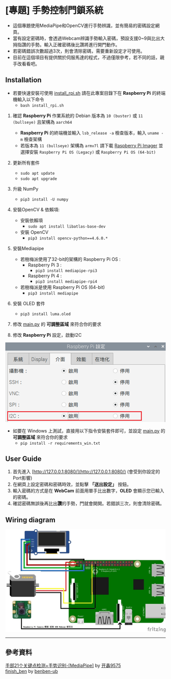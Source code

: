 # [專題] 手勢控制門鎖系統

* 這個專題使用MediaPipe和OpenCV進行手勢辨識，並有簡易的密碼設定網頁。
* 當有設定密碼時，會透過Webcam辨識手勢輸入密碼，預設支援0~9與比出大拇指讚的手勢。輸入正確密碼後比讚將進行開門動作。
* 若密碼錯誤次數超過3次，則會清除密碼，需要重新設定才可使用。
* 目前在這個項目有提供關於伺服馬達的程式，不過僅限參考，若不同的話，親手改看看吧。

## Installation

* 若要快速安裝可使用 [install_rpi.sh](install_rpi.sh)
  請在此專案目錄下在 **Raspberry Pi** 的終端機輸入以下命令
  * `bash install_rpi.sh`

1. 確認 **Raspberry Pi** 作業系統的 Debian 版本為 `10 (buster)` 或 `11 (bullseye)` 且架構為 `aarch64`
   * **Raspberry Pi** 的終端機並輸入 `lsb_release -a` 檢查版本，輸入 `uname -m` 檢查架構
   * 若版本為 `11 (bullseye)` 架構為 `armv7l` 請下載 [Raspberry Pi Imager](https://www.raspberrypi.com/software/) 並選擇安裝 `Raspberry Pi OS (Legacy)` 或 `Raspberry Pi OS (64-bit)`
2. 更新所有套件
   * `sudo apt update`
   * `sudo apt upgrade`
3. 升級 NumPy
   * `pip3 install -U numpy`
4. 安裝OpenCV & 依賴項:
   * 安裝依賴項
     * `sudo apt install libatlas-base-dev`
   * 安裝 OpenCV
     * `pip3 install opencv-python==4.6.0.*`
5. 安裝Mediapipe
    * 若樹梅派使用了32-bit的架構的 Raspberry Pi OS :
      * Raspberry Pi 3 :
        * `pip3 install mediapipe-rpi3`
      * Raspberry Pi 4 :
        * `pip3 install mediapipe-rpi4`
    * 若樹梅派是使用 Raspberry Pi OS (64-bit)
        * `pip3 install mediapipe`
7. 安裝 OLED 套件
   * `pip3 install luma.oled`
8. 修改 [main.py](main.py) 的 **可調整區域** 來符合你的要求

9. 修改 **Raspberry Pi** 設定，啟動I2C

![I2C 設定](https://raw.githubusercontent.com/MeowXiaoXiang/Gesture-Controlled-Door-Lock-System/master/markdown_img/raspi_config.png)

* 如要在 Windows 上測試，直接用以下指令安裝套件即可，並設定 [main.py](main.py) 的 **可調整區域** 來符合你的要求
  * `pip install -r requirements_win.txt`

## User Guide

1. 首先進入 [http://127.0.0.1:8080/](http://127.0.0.1:8080/) (會受到你設定的Port影響)
2. 在網頁上設定密碼和密碼時效，並點擊 **「送出設定」** 按鈕。
3. 輸入密碼的方式是在 **WebCam** 前面用單手比出數字，**OLED** 會顯示您已輸入的密碼。
4. 確認密碼無誤後再比出**讚**的手勢，門就會開開。若錯誤三次，則會清除密碼。

## Wiring diagram
![接線圖](https://raw.githubusercontent.com/MeowXiaoXiang/Gesture-Controlled-Door-Lock-System/master/markdown_img/wiring_diagram.jpg)

---
## 參考資料
[手部21个关键点检测+手势识别-[MediaPipe]](https://blog.csdn.net/weixin_45930948/article/details/115444916) by [开鑫9575](https://blog.csdn.net/weixin_45930948)
<br>
[finish_ben](https://github.com/benben-ub/finish_ben) by [benben-ub](https://github.com/benben-ub)
